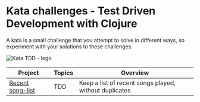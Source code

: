 # Kata challenges - Test Driven Development with Clojure
A kata is a small challenge that you attempt to solve in different ways, so experiment with your solutions to these challenges.

![Kata TDD - lego](/images/tdd-kata-lego.png)

| Project                               | Topics | Overview                                               |
|---------------------------------------|--------|--------------------------------------------------------|
| [Recent song-list](recent-song-list.md) | TDD    | Keep a list of recent songs played, without duplicates |
